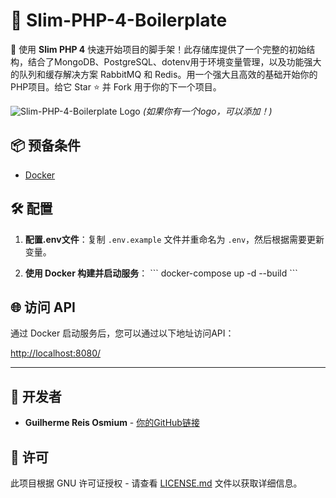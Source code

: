 # 🚀 Slim-PHP-4-Boilerplate

🚀 使用 **Slim PHP 4** 快速开始项目的脚手架！此存储库提供了一个完整的初始结构，结合了MongoDB、PostgreSQL、dotenv用于环境变量管理，以及功能强大的队列和缓存解决方案 RabbitMQ 和 Redis。用一个强大且高效的基础开始你的PHP项目。给它 Star ⭐ 并 Fork 用于你的下一个项目。

![Slim-PHP-4-Boilerplate Logo](https://avatars.githubusercontent.com/u/18685227?v=4) 
*(如果你有一个logo，可以添加！)*

## 📦 预备条件

- [Docker](https://www.docker.com/get-started)

## 🛠️ 配置

1. **配置.env文件**：复制 `.env.example` 文件并重命名为 `.env`，然后根据需要更新变量。

2. **使用 Docker 构建并启动服务**：
\```
docker-compose up -d --build
\```

## 🌐 访问 API

通过 Docker 启动服务后，您可以通过以下地址访问API：

[http://localhost:8080/](http://localhost:8080/)

---

## 🤖 开发者

- **Guilherme Reis Osmium** - [你的GitHub链接](https://github.com/guilhermeosmium)

## 📄 许可

此项目根据 GNU 许可证授权 - 请查看 [LICENSE.md](LICENSE.md) 文件以获取详细信息。
